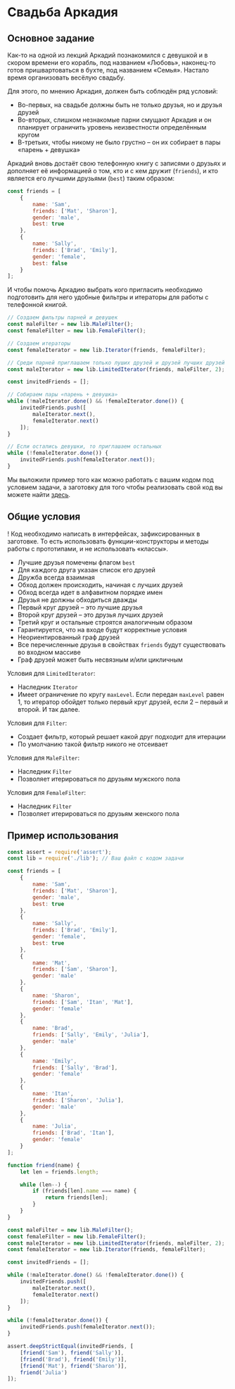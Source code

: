 # Свадьба Аркадия

## Основное задание

Как-то на одной из лекций Аркадий познакомился с девушкой и в скором времени его корабль, под названием «Любовь», наконец-то готов пришвартоваться в бухте, под названием «Семья». Настало время организовать весёлую свадьбу.

Для этого, по мнению Аркадия, должен быть соблюдён ряд условий:
- Во-первых, на свадьбе должны быть не только друзья, но и друзья друзей
- Во-вторых, слишком незнакомые парни смущают Аркадия и он планирует ограничить уровень неизвестности определённым кругом
- В-третьих, чтобы никому не было грустно – он их собирает в пары «парень + девушка»

Аркадий вновь достаёт свою телефонную книгу с записями о друзьях и дополняет её информацией о том, кто и с кем дружит (`friends`), и кто является его лучшими друзьями (`best`) таким образом:

```javascript
const friends = [
    {
        name: 'Sam',
        friends: ['Mat', 'Sharon'],
        gender: 'male',
        best: true
    },
    {
        name: 'Sally',
        friends: ['Brad', 'Emily'],
        gender: 'female',
        best: false
    }
];
```

И чтобы помочь Аркадию выбрать кого пригласить необходимо подготовить для него удобные фильтры и итераторы для работы с телефонной книгой.

```javascript
// Создаем фильтры парней и девушек
const maleFilter = new lib.MaleFilter();
const femaleFilter = new lib.FemaleFilter();

// Создаем итераторы
const femaleIterator = new lib.Iterator(friends, femaleFilter);

// Среди парней приглашаем только луших друзей и друзей лучших друзей
const maleIterator = new lib.LimitedIterator(friends, maleFilter, 2);

const invitedFriends = [];

// Собираем пары «парень + девушка»
while (!maleIterator.done() && !femaleIterator.done()) {
    invitedFriends.push([
        maleIterator.next(),
        femaleIterator.next()
    ]);
}

// Если остались девушки, то приглашаем остальных
while (!femaleIterator.done()) {
    invitedFriends.push(femaleIterator.next());
}
```

Мы выложили пример того как можно работать с вашим кодом под условием задачи, а заготовку для того чтобы реализовать свой код вы можете найти [здесь](https://pastebin.com/pTUYG84d).

## Общие условия

! Код необходимо написать в интерфейсах, зафиксированных в заготовке. То есть использовать функции-конструкторы и методы работы с прототипами, и не использовать «классы».
- Лучшие друзья помечены флагом `best`
- Для каждого друга указан список его друзей
- Дружба всегда взаимная
- Обход должен происходить, начиная с лучших друзей
- Обход всегда идет в алфавитном порядке имен
- Друзья не должны обходиться дважды
- Первый круг друзей – это лучшие друзья
- Второй круг друзей – это друзья лучших друзей
- Третий круг и остальные строятся аналогичным образом
- Гарантируется, что на входе будут корректные условия
- Неориентированный граф друзей
- Все перечисленные друзья в свойствах `friends` будут существовать во входном массиве
- Граф друзей может быть несвязным и/или цикличным

Условия для `LimitedIterator`:
- Наследник `Iterator`
- Имеет ограничение по кругу `maxLevel`. Если передан `maxLevel` равен 1, то итератор обойдет только первый круг друзей, если 2 – первый и второй. И так далее.

Условия для `Filter`:
- Создает фильтр, который решает какой друг подходит для итерации
- По умолчанию такой фильтр никого не отсеивает

Условия для `MaleFilter`:
- Наследник `Filter`
- Позволяет итерироваться по друзьям мужского пола

Условия для `FemaleFilter`:
- Наследник `Filter`
- Позволяет итерироваться по друзьям женского пола

## Пример использования

```javascript
const assert = require('assert');
const lib = require('./lib'); // Ваш файл с кодом задачи

const friends = [
    {
        name: 'Sam',
        friends: ['Mat', 'Sharon'],
        gender: 'male',
        best: true
    },
    {
        name: 'Sally',
        friends: ['Brad', 'Emily'],
        gender: 'female',
        best: true
    },
    {
        name: 'Mat',
        friends: ['Sam', 'Sharon'],
        gender: 'male'
    },
    {
        name: 'Sharon',
        friends: ['Sam', 'Itan', 'Mat'],
        gender: 'female'
    },
    {
        name: 'Brad',
        friends: ['Sally', 'Emily', 'Julia'],
        gender: 'male'
    },
    {
        name: 'Emily',
        friends: ['Sally', 'Brad'],
        gender: 'female'
    },
    {
        name: 'Itan',
        friends: ['Sharon', 'Julia'],
        gender: 'male'
    },
    {
        name: 'Julia',
        friends: ['Brad', 'Itan'],
        gender: 'female'
    }
];

function friend(name) {
    let len = friends.length;

    while (len--) {
        if (friends[len].name === name) {
            return friends[len];
        }
    }
}

const maleFilter = new lib.MaleFilter();
const femaleFilter = new lib.FemaleFilter();
const maleIterator = new lib.LimitedIterator(friends, maleFilter, 2);
const femaleIterator = new lib.Iterator(friends, femaleFilter);

const invitedFriends = [];

while (!maleIterator.done() && !femaleIterator.done()) {
    invitedFriends.push([
        maleIterator.next(),
        femaleIterator.next()
    ]);
}

while (!femaleIterator.done()) {
    invitedFriends.push(femaleIterator.next());
}

assert.deepStrictEqual(invitedFriends, [
    [friend('Sam'), friend('Sally')],
    [friend('Brad'), friend('Emily')],
    [friend('Mat'), friend('Sharon')],
    friend('Julia')
]);
```
